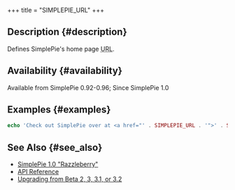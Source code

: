 +++
title = "SIMPLEPIE_URL"
+++

## Description {#description}

Defines SimplePie's home page <abbr title="Uniform Resource Locator">URL</abbr>.

## Availability {#availability}

Available from SimplePie 0.92-0.96; Since SimplePie 1.0

## Examples {#examples}

```php
echo 'Check out SimplePie over at <a href="' . SIMPLEPIE_URL . '">' . SIMPLEPIE_URL . '</a>';
```

## See Also {#see_also}

<div id="plugin__backlinks">

- [SimplePie 1.0 "Razzleberry"](@/wiki/misc/release_notes/simplepie_1.0.md)
- [API Reference](@/wiki/reference/_index.md)
- [Upgrading from Beta 2, 3, 3.1, or 3.2](@/wiki/setup/upgrade.md)

</div>
